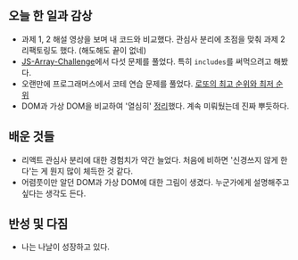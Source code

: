 ## 오늘 한 일과 감상

- 과제 1, 2 해설 영상을 보며 내 코드와 비교했다. 관심사 분리에 초점을 맞춰 과제 2 리팩토링도 했다. (해도해도 끝이 없네)
- [JS-Array-Challenge](https://github.com/pkiop/JS-Array-Challenge)에서 다섯 문제를 풀었다. 특히 `includes`를 써먹으려고 해봤다.
- 오랜만에 프로그래머스에서 코테 연습 문제를 풀었다. [로또의 최고 순위와 최저 순위](https://programmers.co.kr/learn/courses/30/lessons/77484)
- DOM과 가상 DOM을 비교하여 '열심히' [정리](https://github.com/lazy-sky/TIL/blob/main/WEB/DOM-VirtualDOM.md)했다. 계속 미뤄뒀는데 진짜 뿌듯하다. 

## 배운 것들

- 리액트 관심사 분리에 대한 경험치가 약간 늘었다. 처음에 비하면 '신경쓰지 않게 한다'는 게 뭔지 많이 체득한 것 같다.
- 어렴풋이만 알던 DOM과 가상 DOM에 대한 그림이 생겼다. 누군가에게 설명해주고 싶다는 생각도 든다. 

## 반성 및 다짐

- 나는 나날이 성장하고 있다.